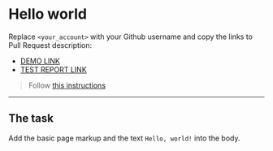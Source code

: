 # Hello world
Replace `<your_account>` with your Github username and copy the links to Pull Request description:
- [DEMO LINK](https://YurchykD.github.io/layout_hello-world/)
- [TEST REPORT LINK](https://YurchykD.github.io/layout_hello-world/report/html_report/)

> Follow [this instructions](https://github.com/mate-academy/layout_task-guideline#how-to-solve-the-layout-tasks-on-github)
___

## The task 
Add the basic page markup and the text `Hello, world!` into the body.

